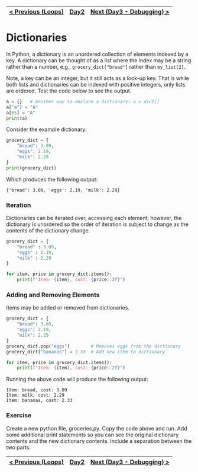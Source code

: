 |[< Previous (Loops)](Loops.md) | [Day2](../README.md)| [Next (Day3 - Debugging) >](../Day3/Debugging.md) |
|----|----|----|
# Dictionaries

In Python, a dictionary is an unordered collection of elements indexed by a key.  A dictionary can be thought of as a 
list where the index may be a string rather than a number, e.g., ```grocery_dict["bread"]``` rather than ```my_list[2]```. 

Note, a key can be an integer, but it still acts as a look-up key. That is while both lists and dictionaries can be 
indexed with positive integers, only lists are ordered. Test the code below to see the output.

```python
a = {}   # Another way to declare a dictionary: a = dict()
a["a"] = "A"
a[65] = "A"
print(a)
```
Consider the example dictionary:
```python
grocery_dict = {
    "bread": 3.09,
    "eggs": 2.19,
    "milk": 2.29
}
print(grocery_dict)
```
Which produces the following output:
```
{'bread': 3.09, 'eggs': 2.19, 'milk': 2.29}
```

### Iteration

Dictionaries can be iterated over, accessing each element; however, the dictionary is unordered
so the order of iteration is subject to change as the contents of the dictionary change.
```python
grocery_dict = {
    "bread" : 3.09,
    "eggs" : 2.19,
    "milk" : 2.29
}

for item, price in grocery_dict.items():
    print(f"Item: {item}, cost: {price:.2f}")
```

### Adding and Removing Elements

Items may be added or removed from dictionaries.

```python
grocery_dict = {
    "bread": 3.09,
    "eggs": 2.19,
    "milk": 2.29
}
grocery_dict.pop("eggs")        # Removes eggs from the dictionary
grocery_dict["bananas"] = 2.33  # Add new item to dictionary 

for item, price in grocery_dict.items():
    print(f"Item: {item}, cost: {price:.2f}")
```
Running the above code will produce the following output:
```
Item: bread, cost: 3.09
Item: milk, cost: 2.29
Item: bananas, cost: 2.33
```

### Exercise

Create a new python file, groceries.py.
Copy the code above and run. Add some additional print statements so you can see the original dictionary contents and the new dictionary contents. Include a separation between the two parts.


|[< Previous (Loops)](Loops.md) | [Day2](../README.md)| [Next (Day3 - Debugging) >](../Day3/Debugging.md) |
|----|----|----|
